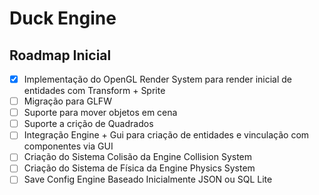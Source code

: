 # Duck Engine

## Roadmap Inicial

- [x] Implementação do OpenGL Render System para render inicial de entidades com Transform + Sprite
- [ ] Migração para GLFW
- [ ] Suporte para mover objetos em cena
- [ ] Suporte a crição de Quadrados
- [ ] Integração Engine + Gui para criação de entidades e vinculação com componentes via GUI
- [ ] Criação do Sistema Colisão da Engine Collision System
- [ ] Criação do Sistema de Física da Engine Physics System
- [ ] Save Config Engine Baseado Inicialmente JSON ou SQL Lite
